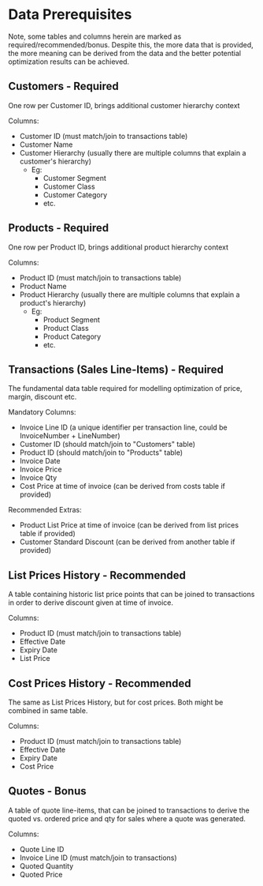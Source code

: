 
# Data Prerequisites

Note, some tables and columns herein are marked as required/recommended/bonus. Despite this, the more data that is provided, the more meaning can be derived from the data and the better potential optimization results can be achieved.
## Customers - Required
One row per Customer ID, brings additional customer hierarchy context

Columns:
- Customer ID (must match/join to transactions table)
- Customer Name
- Customer Hierarchy (usually there are multiple columns that explain a customer's hierarchy)
	- Eg: 
		- Customer Segment
		- Customer Class
		- Customer Category
		- etc.

## Products - Required
One row per Product ID, brings additional product hierarchy context

Columns:
- Product ID (must match/join to transactions table)
- Product Name
- Product Hierarchy (usually there are multiple columns that explain a product's hierarchy)
	- Eg: 
		- Product Segment
		- Product Class
		- Product Category
		- etc.

## Transactions (Sales Line-Items) - Required
The fundamental data table required for modelling optimization of price, margin, discount etc.

Mandatory Columns:
- Invoice Line ID (a unique identifier per transaction line, could be InvoiceNumber + LineNumber)
- Customer ID (should match/join to "Customers" table)
- Product ID (should match/join to "Products" table)
- Invoice Date
- Invoice Price
- Invoice Qty
- Cost Price at time of invoice (can be derived from costs table if provided)

Recommended Extras:
- Product List Price at time of invoice (can be derived from list prices table if provided)
- Customer Standard Discount (can be derived from another table if provided)

## List Prices History - Recommended
A table containing historic list price points that can be joined to transactions in order to derive discount given at time of invoice.

Columns:
- Product ID (must match/join to transactions table)
- Effective Date
- Expiry Date
- List Price
## Cost Prices History - Recommended
The same as List Prices History, but for cost prices. Both might be combined in same table.

Columns:
- Product ID (must match/join to transactions table)
- Effective Date
- Expiry Date
- Cost Price

## Quotes - Bonus
A table of quote line-items, that can be joined to transactions to derive the quoted vs. ordered price and qty for sales where a quote was generated. 

Columns:
- Quote Line ID
- Invoice Line ID (must match/join to transactions)
- Quoted Quantity
- Quoted Price